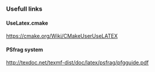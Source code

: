 ### Usefull links

#### UseLatex.cmake
https://cmake.org/Wiki/CMakeUserUseLATEX

#### PSfrag system
http://texdoc.net/texmf-dist/doc/latex/psfrag/pfgguide.pdf
